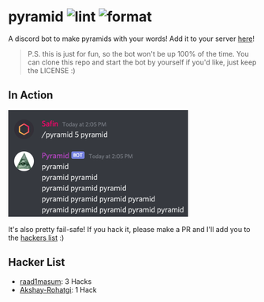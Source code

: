 # pyramid ![lint](https://github.com/safinsingh/pyramid/workflows/lint/badge.svg) ![format](https://github.com/safinsingh/pyramid/workflows/format/badge.svg)

A discord bot to make pyramids with your words! Add it to your server [here](https://discord.com/api/oauth2/authorize?client_id=746216833434255420&permissions=75776&scope=bot)!

> P.S. this is just for fun, so the bot won't be up 100% of the time. You can clone this repo and start the bot by yourself if you'd like, just keep the LICENSE :)

## In Action

![main](./assets/a.png)

It's also pretty fail-safe! If you hack it, please make a PR and I'll add you to the [hackers list](#hacker-list) :)

## Hacker List

- [raad1masum](https://github.com/raad1masum): 3 Hacks
- [Akshay-Rohatgi](https://github.com/Akshay-Rohatgi): 1 Hack
